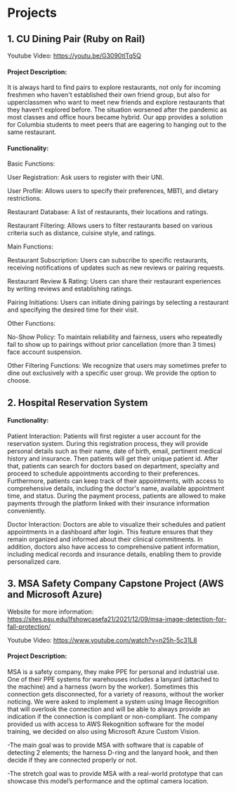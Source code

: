 # Projects

## 1. CU Dining Pair (Ruby on Rail)

Youtube Video:
https://youtu.be/G3090tlTq5Q

#### Project Description: 

It is always hard to find pairs to explore restaurants, not only for incoming freshmen who haven't established their own friend group, but also for upperclassmen who want to meet new friends and explore restaurants that they haven’t explored before. The situation worsened after the pandemic as most classes and office hours became hybrid. Our app provides a solution for Columbia students to meet peers that are eagering to hanging out to the same restaurant. 

#### Functionality:


Basic Functions:

User Registration: Ask users to register with their UNI.

User Profile: Allows users to specify their preferences, MBTI, and dietary restrictions.

Restaurant Database: A list of restaurants, their locations and ratings.

Restaurant Filtering: Allows users to filter restaurants based on various criteria such as distance, cuisine style, and ratings.


Main Functions:

Restaurant Subscription: Users can subscribe to specific restaurants, receiving notifications of updates such as new reviews or pairing requests.

Restaurant Review & Rating: Users can share their restaurant experiences by writing reviews and establishing ratings.

Pairing Initiations: Users can initiate dining pairings by selecting a restaurant and specifying the desired time for their visit.


Other Functions:

No-Show Policy: To maintain reliability and fairness, users who repeatedly fail to show up to pairings without prior cancellation (more than 3 times) face account suspension.

Other Filtering Functions: We recognize that users may sometimes prefer to dine out exclusively with a specific user group. We provide the option to choose.


## 2. Hospital Reservation System

#### Functionality:

Patient Interaction: Patients will first register a user account for the reservation system. During this registration process, they will provide personal details such as their name, date of birth, email, pertinent medical history and insurance. Then patients will get their unique patient id. After that, patients can search for doctors based on department, specialty and proceed to schedule appointments according to their preferences. Furthermore, patients can keep track of their appointments, with access to comprehensive details, including the doctor's name, available appointment time, and status. During the payment process, patients are allowed to make payments through the platform linked with their insurance information conveniently.

Doctor Interaction: Doctors are able to visualize their schedules and patient appointments in a dashboard after login. This feature ensures that they remain organized and informed about their clinical commitments. In addition, doctors also have access to comprehensive patient information, including medical records and insurance details, enabling them to provide personalized care.


## 3. MSA Safety Company Capstone Project (AWS and Microsoft Azure)

Website for more information:
https://sites.psu.edu/lfshowcasefa21/2021/12/09/msa-image-detection-for-fall-protection/

Youtube Video:
https://www.youtube.com/watch?v=n25h-5c31L8

#### Project Description:

MSA is a safety company, they make PPE for personal and industrial use. One of their PPE systems for warehouses includes a lanyard (attached to the machine) and a harness (worn by the worker). Sometimes this connection gets disconnected, for a variety of reasons, without the worker noticing. We were asked to implement a system using Image Recognition that will overlook the connection and will be able to always provide an indication if the connection is compliant or non-compliant. The company provided us with access to AWS Rekognition software for the model training, we decided on also using Microsoft Azure Custom Vision.

-The main goal was to provide MSA with software that is capable of detecting 2 elements; the harness D-ring and the lanyard hook, and then decide if they are connected properly or not.

-The stretch goal was to provide MSA with a real-world prototype that can showcase this model’s performance and the optimal camera location.


